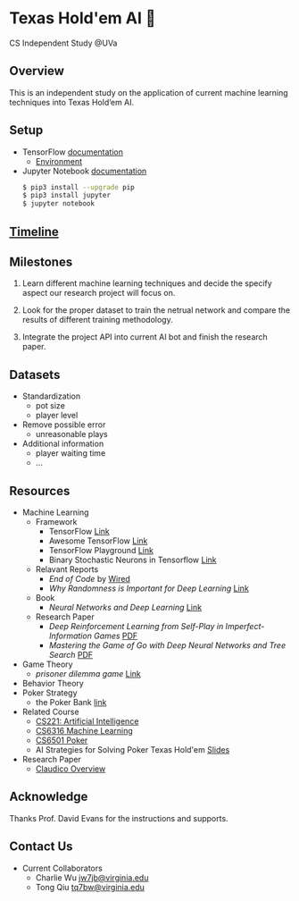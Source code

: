 # Texas Hold'em AI 🤖
CS Independent Study @UVa

Overview
--------
This is an independent study on the application of current machine learning techniques into Texas Hold’em AI.

Setup
-----
- TensorFlow [documentation](https://www.tensorflow.org/versions/master/api_docs/python/index.html) 
  - [Environment](https://www.tensorflow.org/versions/master/get_started/os_setup.html#requirements)
- Jupyter Notebook  [documentation](http://jupyter.readthedocs.io/en/latest/index.html)
  ``` bash
  $ pip3 install --upgrade pip
  $ pip3 install jupyter
  $ jupyter notebook
  ```

 
[Timeline](Timeline.md)
---------


Milestones
----------
1. Learn different machine learning techniques and decide the specify aspect our research project will focus on.

2. Look for the proper dataset to train the netrual network and compare the results of different training methodology.

3. Integrate the project API into current AI bot and finish the research paper.

Datasets
--------
- Standardization
    - pot size
    - player level
- Remove possible error
    - unreasonable plays
- Additional information
    - player waiting time
    - ...

Resources
---------
- Machine Learning
    - Framework
    	- TensorFlow [Link](https://www.tensorflow.org)
		-  Awesome TensorFlow [Link](https://github.com/jtoy/awesome-tensorflow)
		-  TensorFlow Playground [Link](http://playground.tensorflow.org)
		-  Binary Stochastic Neurons in Tensorflow [Link](https://gist.github.com/spitis/34b44190c702ae9e858dd020d2790a17)
    - Relavant Reports
        - *End of Code* by [Wired](http://www.wired.com/2016/05/the-end-of-code/)
        - *Why Randomness is Important for Deep Learning* [Link](http://blog.evjang.com/2016/07/randomness-deep-learning.html)
    - Book
    	- *Neural Networks and Deep Learning* [Link](http://neuralnetworksanddeeplearning.com)
    - Research Paper
	    - *Deep Reinforcement Learning from Self-Play in Imperfect-Information Games* [PDF](http://arxiv.org/pdf/1603.01121v2.pdf)
	    - *Mastering the Game of Go with Deep Neural Networks and Tree Search* [PDF](https://gogameguru.com/i/2016/03/deepmind-mastering-go.pdf)
- Game Theory
	- *prisoner dilemma game* [Link](http://cs.stanford.edu/people/eroberts/courses/soco/projects/1998-99/game-theory/index.html)
- Behavior Theory
- Poker Strategy
    - the Poker Bank [link](http://www.thepokerbank.com)
- Related Course
    - [CS221: Artificial Intelligence](http://web.stanford.edu/class/cs221/)
    - [CS6316 Machine Learning](https://www.cs.virginia.edu/yanjun/teach/2016f/index.html)
    - [CS6501 Poker](http://www.cs.virginia.edu/evans/poker/)
    - AI Strategies for Solving Poker Texas Hold'em [Slides](http://www.slideshare.net/GiovanniMurru/ai-strategies-for-solving-poker-texas-holdem)
- Research Paper
    - [Claudico Overview](http://reports-archive.adm.cs.cmu.edu/anon/anon/home/ftp/2015/CMU-CS-15-104.pdf)


Acknowledge
-----------

Thanks Prof. David Evans for the instructions and supports.


Contact Us
----------

- Current Collaborators
    - Charlie Wu [jw7jb@virginia.edu](mailto:jw7jb@virginia.edu)
    - Tong Qiu [tq7bw@virginia.edu](mailto:tq7bw@virginia.edu)

